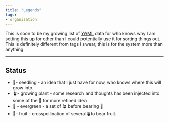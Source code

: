 ```yaml
---
title: "Legends"
tags:
- organization
---
```

This is soon to be my growing list of [YAML](https://en.wikipedia.org/wiki/YAML) data for who knows why I am setting this up for other than I could potentially use it for sorting things out. This is definitely different from tags I swear, this is for the system more than anything.
___
## Status
- 🌱- seedling - an idea that I just have for now, who knows where this will grow into. 
- 🪴- growing plant - some research and thoughts has been injected into some of the 🌱 for more refined idea
- 🌲 - evergreen - a set of 🪴 before bearing 🍇
- 🍇- fruit - crosspollination of several🪴to bear fruit.